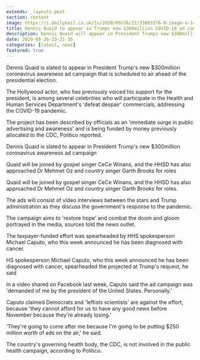 ```yaml
---
extends: _layouts.post
section: content
image: https://i.dailymail.co.uk/1s/2020/09/26/22/33663276-0-image-a-14_1601157009112.jpg 
title: Dennis Quaid to appear in Trumps new $300million COVID-19 ad campaign 
description: Dennis Quaid will appear in President Trumps new $300million coronavirus awareness ad campaign, alongside gospel singer CeCe Winans.c Dr Oz and Garth Brooks have also been approached for roles. 
date: 2020-09-26-23-21-35 
categories: [latest, news] 
featured: true 
--- 
```

Dennis Quaid is slated to appear in President Trump's new $300million coronavirus awareness ad campaign that is scheduled to air ahead of the presidential election. 

The Hollywood actor, who has previously voiced his support for the president, is among several celebrities who will participate in the Health and Human Services Department's 'defeat despair' commercials, addressing the COVID-19 pandemic.

The project has been described by officials as an 'immediate surge in public advertising and awareness' and is being funded by money previously allocated to the CDC, Politico reported.

Dennis Quaid is slated to appear in President Trump's new $300million coronavirus awareness ad campaign

Quaid will be joined by gospel singer CeCe Winans, and the HHSD has also approached Dr Mehmet Oz and country singer Garth Brooks for roles

Quaid will be joined by gospel singer CeCe Winans, and the HHSD has also approached Dr Mehmet Oz and country singer Garth Brooks for roles.

The ads will consist of video interviews between the stars and Trump administration as they discuss the government's response to the pandemic.

The campaign aims to 'restore hope' and combat the doom and gloom portrayed in the media, sources told the news outlet.

The taxpayer-funded effort was spearheaded by HHS spokesperson Michael Caputo, who this week announced he has been diagnosed with cancer.

HS spokesperson Michael Caputo, who this week announced he has been diagnosed with cancer, spearheaded the projected at Trump's request, he said

In a video shared on Facebook last week, Caputo said the ad campaign was 'demanded of me by the president of the United States. Personally.'

Caputo claimed Democrats and 'leftists scientists' are against the effort, because 'they cannot afford for us to have any good news before November because they're already losing.'

'They're going to come after me because I'm going to be putting $250 million worth of ads on the air,' he said.

The country's governing health body, the CDC, is not involved in the public health campaign, according to Politico. 

